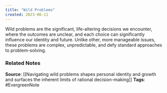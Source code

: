 ```yaml
---
title: "Wild Problems"
created: 2023-06-11
---
```


Wild problems are the significant, life-altering decisions we encounter, where the outcomes are unclear, and each choice can significantly influence our identity and future. Unlike other, more manageable issues, these problems are complex, unpredictable, and defy standard approaches to problem-solving.

### Related Notes
**Source**: [[Navigating wild problems shapes personal identity and growth and surfaces the inherent limits of rational decision-making]]
**Tags**: #EvergreenNote
